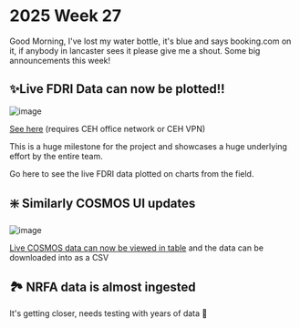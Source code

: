 # 2025 Week 27

Good Morning, I've lost my water bottle, it's blue and says booking.com on it, if anybody in lancaster sees it please give me a shout.
Some big announcements this week!

## ✨Live FDRI Data can now be plotted!!

![image](https://github.com/user-attachments/assets/4e225377-1bbe-4f0b-9d0d-5dfde77d9483)

[See here](https://dri-ui.staging.eds.ceh.ac.uk/fdri/sites/23B9-FKUR-TW4G?view=explore&startDate=Sun+Jun+22+2025&endDate=Wed+Jul+02+2025&variables=one_minute-23B9-FKUR-TW4G-DewPoint_C%2Cone_minute-23B9-FKUR-TW4G-T_nr_Avg) (requires CEH office network or CEH VPN)

This is a huge milestone for the project and showcases a huge underlying effort by the entire team.

Go here to see the live FDRI data plotted on charts from the field.


## ❇️ Similarly COSMOS UI updates

![image](https://github.com/user-attachments/assets/3a164ebe-28fc-4e75-b066-cd33d30fc7a0)


[Live COSMOS data can now be viewed in table](https://dri-ui.staging.eds.ceh.ac.uk/cosmos/sites/ALIC1?view=data) and the data can be downloaded into as a CSV



## 🏞️ NRFA data is almost ingested

It's getting closer, needs testing with years of data 🤞
